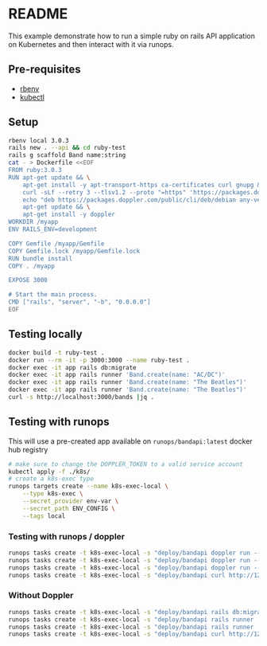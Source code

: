 # README

This example demonstrate how to run a simple ruby on rails API application on Kubernetes and then interact with it via runops.

## Pre-requisites

- [rbenv](https://github.com/rbenv/rbenv)
- [kubectl](https://kubernetes.io/docs/tasks/tools/)

## Setup

```sh
rbenv local 3.0.3
rails new . --api && cd ruby-test
rails g scaffold Band name:string
cat - > Dockerfile <<EOF
FROM ruby:3.0.3
RUN apt-get update && \
    apt-get install -y apt-transport-https ca-certificates curl gnupg && \
    curl -sLf --retry 3 --tlsv1.2 --proto "=https" 'https://packages.doppler.com/public/cli/gpg.DE2A7741A397C129.key' | apt-key add - && \
    echo "deb https://packages.doppler.com/public/cli/deb/debian any-version main" | tee /etc/apt/sources.list.d/doppler-cli.list && \
    apt-get update && \
    apt-get install -y doppler
WORKDIR /myapp
ENV RAILS_ENV=development

COPY Gemfile /myapp/Gemfile
COPY Gemfile.lock /myapp/Gemfile.lock
RUN bundle install
COPY . /myapp

EXPOSE 3000

# Start the main process.
CMD ["rails", "server", "-b", "0.0.0.0"]
EOF
```

## Testing locally

```sh
docker build -t ruby-test .
docker run --rm -it -p 3000:3000 --name ruby-test .
docker exec -it app rails db:migrate
docker exec -it app rails runner 'Band.create(name: "AC/DC")'
docker exec -it app rails runner 'Band.create(name: "The Beatles")'
docker exec -it app rails runner 'Band.create(name: "The Beatles")'
curl -s http://localhost:3000/bands |jq .
```

## Testing with runops

This will use a pre-created app available on `runops/bandapi:latest` docker hub registry

```sh
# make sure to change the DOPPLER_TOKEN to a valid service account
kubectl apply -f ./k8s/
# create a k8s-exec type
runops targets create --name k8s-exec-local \
    --type k8s-exec \
    --secret_provider env-var \
    --secret_path ENV_CONFIG \
    --tags local
```

### Testing with runops / doppler

```sh
runops tasks create -t k8s-exec-local -s "deploy/bandapi doppler run -- rails db:migrate"
runops tasks create -t k8s-exec-local -s "deploy/bandapi doppler run -- rails runner 'Band.create(name: \"AC/DC\")'"
runops tasks create -t k8s-exec-local -s "deploy/bandapi doppler run -- rails runner 'Band.create(name: \"The Beatles\")'"
runops tasks create -t k8s-exec-local -s "deploy/bandapi curl http://127.0.0.1:3000/bands -s" |jq .
```

### Without Doppler

```sh
runops tasks create -t k8s-exec-local -s "deploy/bandapi rails db:migrate"
runops tasks create -t k8s-exec-local -s "deploy/bandapi rails runner 'Band.create(name: \"AC/DC\")'"
runops tasks create -t k8s-exec-local -s "deploy/bandapi rails runner 'Band.create(name: \"The Beatles\")'"
runops tasks create -t k8s-exec-local -s "deploy/bandapi curl http://127.0.0.1:3000/bands -s" |jq .
```
